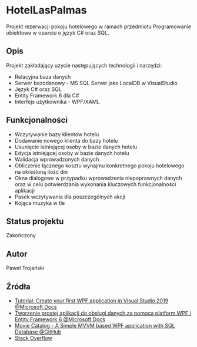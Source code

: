 # HotelLasPalmas

Projekt rezerwacji pokoju hotelowego w ramach przedmiotu Programowanie obiektowe w oparciu o język C# oraz SQL.

## Opis

Projekt zakładający użycie następujących technologii i narzędzi:
* Relacyjna baza danych
* Serwer bazodanowy - MS SQL Server jako LocalDB w VisualStudio
* Język C# oraz SQL
* Entity Framework 6 dla C#
* Interfejs użytkownika - WPF/XAML

## Funkcjonalności

* Wczytywanie bazy klientów hotelu
* Dodawanie nowego klienta do bazy hotelu
* Usunięcie istniejącej osoby w bazie danych hotelu
* Edycja istniejącej osoby w bazie danych hotelu
* Walidacja wprowadzonych danych
* Obliczenie łącznego kosztu wynajmu konkretnego pokoju hotelowego na określoną ilość dni
* Okna dialogowe w przypadku wprowadzenia niepoprawnych danych oraz w celu potwierdzania wykonania kluczowych funkcjonalności aplikacji
* Pasek wczytywania dla poszczególnych akcji
* Kojąca muzyka w tle

## Status projektu

Zakończony

## Autor

Paweł Trojański

## Źródła

* [Tutorial: Create your first WPF application in Visual Studio 2019 @Microsoft Docs](https://docs.microsoft.com/en-us/dotnet/desktop/wpf/getting-started/walkthrough-my-first-wpf-desktop-application?view=netframeworkdesktop-4.8&viewFallbackFrom=netdesktop-5.0)
* [Tworzenie prostej aplikacji do obsługi danych za pomocą platform WPF i Entity Framework 6 @Microsoft Docs](https://docs.microsoft.com/en-us/visualstudio/data-tools/create-a-simple-data-application-with-wpf-and-entity-framework-6?view=vs-2019)
* [Movie Catalog - A Simple MVVM based WPF application with SQL Database @GitHub](https://github.com/ebdulrasheed/Movie-Catalog---A-Simple-MVVM-based-WPF-application-with-SQL-Database)
* [Stack Overflow](https://stackoverflow.com)
